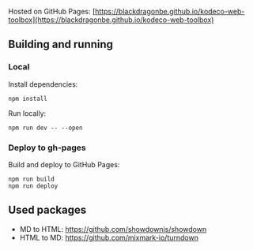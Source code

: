 Hosted on GitHub Pages: [https://blackdragonbe.github.io/kodeco-web-toolbox](https://blackdragonbe.github.io/kodeco-web-toolbox)

## Building and running

### Local

Install dependencies:

```
npm install
```

Run locally:

```
npm run dev -- --open
```

### Deploy to gh-pages

Build and deploy to GitHub Pages:

```
npm run build
npm run deploy
```

## Used packages

- MD to HTML: https://github.com/showdownjs/showdown
- HTML to MD: https://github.com/mixmark-io/turndown